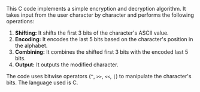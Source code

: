 This C code implements a simple encryption and decryption algorithm. It takes input from the user character by character
and performs the following operations:

1. **Shifting:** It shifts the first 3 bits of the character's ASCII value.
2. **Encoding:** It encodes the last 5 bits based on the character's position in the alphabet.
3. **Combining:** It combines the shifted first 3 bits with the encoded last 5 bits.
4. **Output:** It outputs the modified character.

The code uses bitwise operators (`^`, `>>`, `<<`, `|`) to manipulate the character's bits. The language used is C.
